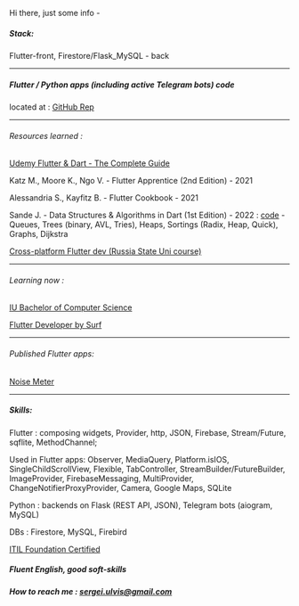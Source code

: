 Hi there, just some info -

##### Stack: 
Flutter-front, Firestore/Flask_MySQL - back

---

##### Flutter / Python apps (including active Telegram bots) code 
located at : [GitHub Rep](https://github.com/Wolfram-180?tab=repositories) 

---

###### Resources learned :
[Udemy Flutter & Dart - The Complete Guide](https://www.udemy.com/course/learn-flutter-dart-to-build-ios-android-apps)

Katz M., Moore K., Ngo V. - Flutter Apprentice (2nd Edition) - 2021

Alessandria S., Kayfitz B. - Flutter Cookbook - 2021

Sande J. - Data Structures & Algorithms in Dart (1st Edition) - 2022 : [code](https://github.com/Wolfram-180/dart_data_structs_and_algorithms) - Queues, Trees (binary, AVL, Tries), Heaps, Sortings (Radix, Heap, Quick), Graphs, Dijkstra

[Cross-platform Flutter dev (Russia State Uni course)](https://github.com/Wolfram-180/wolfram-180.github.io/blob/main/docs/assets/pdfs/Flutter%20Developer%20-%20S.%20Ulvis%20-%20Diploma%20_rotated.pdf)

---

###### Learning now :

[IU Bachelor of Computer Science](https://www.iu.de/en/bachelor/computer-science)

[Flutter Developer by Surf](https://education.surf.ru/) 


---

###### Published Flutter apps: 
[Noise Meter](https://play.google.com/store/apps/details?id=com.wolfram180.noise_meter_app.noise_meter_app) 

---

##### Skills:

Flutter : composing widgets, Provider, http, JSON, Firebase, Stream/Future, sqflite, MethodChannel;

Used in Flutter apps: Observer, MediaQuery, Platform.isIOS, SingleChildScrollView, Flexible, TabController, StreamBuilder/FutureBuilder, ImageProvider, FirebaseMessaging, MultiProvider, ChangeNotifierProxyProvider, Camera, Google Maps, SQLite

Python : backends on Flask (REST API, JSON), Telegram bots (aiogram, MySQL)

DBs : Firestore, MySQL, Firebird


[ITIL Foundation Certified](https://drive.google.com/file/d/13DNffOUG14LXSHrLnjlOAhN5_VqLJis7/view?usp=sharing)

##### Fluent English, good soft-skills

##### How to reach me : sergei.ulvis@gmail.com
